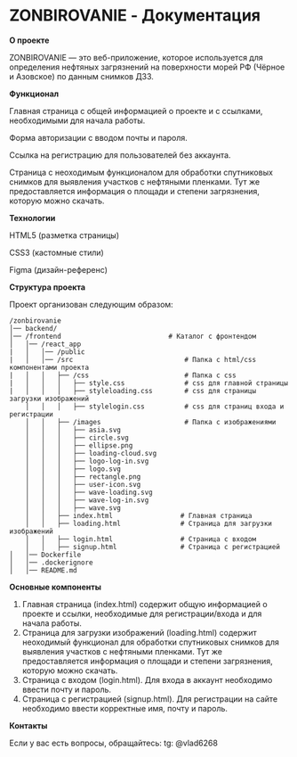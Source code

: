 # ZONBIROVANIE - Документация

**О проекте**

ZONBIROVANIE — это веб-приложение, которое используется для определения нефтяных загрязнений на поверхности морей РФ (Чёрное и Азовское) по данным снимков ДЗЗ.

**Функционал**

Главная страница с общей информацией о проекте и с ссылками, необходимыми для начала работы.

Форма авторизации с вводом почты и пароля.

Ссылка на регистрацию для пользователей без аккаунта.

Страница с неоходимым функционалом для обработки спутниковых снимков для выявления участков с нефтяными пленками. Тут же предоставляется информация о площади и степени загрязнения, которую можно скачать.

**Технологии**

HTML5 (разметка страницы)

CSS3 (кастомные стили)

Figma (дизайн-референс)

**Структура проекта**

Проект организован следующим образом:
```
/zonbirovanie
│── backend/
│── /frontend                           # Каталог с фронтендом
│   │── /react_app
|   │   │── /public
|   │   │── /src                            # Папка с html/css компонентами проекта
|   │   │   ├── /css                        # Папка с css
|   │   │   │   ├── style.css               # css для главной страницы
|   │   │   │   ├── styleloading.css        # css для страницы загрузки изображений
    │   │   │   ├── stylelogin.css          # css для страниц входа и регистрации
    │   │   ├── /images                     # Папка с изображениями
    │   │   │   ├── asia.svg                
    │   │   │   ├── circle.svg           
    │   │   │   ├── ellipse.png    
    │   │   │   ├── loading-cloud.svg                
    │   │   │   ├── logo-log-in.svg
    │   │   │   ├── logo.svg
    │   │   │   ├── rectangle.png
    │   │   │   ├── user-icon.svg
    │   │   │   ├── wave-loading.svg
    │   │   │   ├── wave-log-in.svg
    │   │   │   ├── wave.svg
    │   │   ├── index.html                 # Главная страница
    │   │   ├── loading.html               # Страница для загрузки изображений
    │   │   ├── login.html                 # Страница с входом
    │   │   ├── signup.html                # Страница с регистрацией
│   │── Dockerfile
│   │── .dockerignore
│   │── README.md
```
**Основные компоненты**
1. Главная страница (index.html) содержит общую информацией о проекте и ссылки, необходимые для регистрации/входа и для начала работы.
2. Страница для загрузки изображений (loading.html) содержит неоходимый функционал для обработки спутниковых снимков для выявления участков с нефтяными пленками. Тут же предоставляется информация о площади и степени загрязнения, которую можно скачать.
3. Страница с входом (login.html). Для входа в аккаунт необходимо ввести почту и пароль.
4. Страница с регистрацией (signup.html). Для регистрации на сайте необходимо ввести корректные имя, почту и пароль.

**Контакты**

Если у вас есть вопросы, обращайтесь:
tg: @vlad6268
